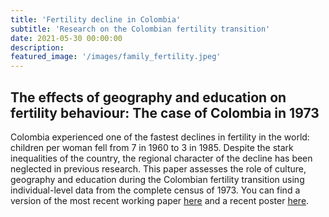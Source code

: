 ```yaml
---
title: 'Fertility decline in Colombia'
subtitle: 'Research on the Colombian fertility transition'
date: 2021-05-30 00:00:00
description: 
featured_image: '/images/family_fertility.jpeg'
---
```


## The effects of geography and education on fertility behaviour: The case of Colombia in 1973
Colombia experienced one of the fastest declines in fertility in the world: children per woman fell from 7 in 1960 to 3 in 1985. Despite the stark inequalities of the country, the regional character of the decline has been neglected in previous research. This paper assesses the role of culture, geography and education during the Colombian fertility transition using individual-level data from the complete census of 1973. You can find a version of the most recent working paper [here](https://www.dropbox.com/s/jw8gne4607jaamr/Jaramillo_Echeverri_Fertility.pdf?dl=0) and a recent poster [here](https://www.dropbox.com/s/nbas4cp8z6zm2kq/Poster_YDC.pdf?dl=0). 